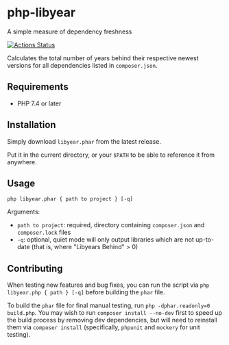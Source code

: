 # php-libyear
A simple measure of dependency freshness

[![Actions Status](https://github.com/stevedesmond-ca/php-libyear/workflows/CI/badge.svg)](https://github.com/stevedesmond-ca/php-libyear/actions)

Calculates the total number of years behind their respective newest versions for all dependencies listed in `composer.json`.

## Requirements

- PHP 7.4 or later 

## Installation

Simply download `libyear.phar` from the latest release.

Put it in the current directory, or your `$PATH` to be able to reference it from anywhere.

## Usage
`php libyear.phar { path to project } [-q]`

Arguments:
- `path to project`: required, directory containing `composer.json` and `composer.lock` files
- `-q`: optional, quiet mode will only output libraries which are not up-to-date (that is, where "Libyears Behind" > 0)

## Contributing

When testing new features and bug fixes, you can run the script via `php libyear.php { path } [-q]` before building the `phar` file.

To build the `phar` file for final manual testing, run `php -dphar.readonly=0 build.php`. You may wish to run `composer install --no-dev` first to speed up the build process by removing dev dependencies, but will need to reinstall them via `composer install` (specifically, `phpunit` and `mockery` for unit testing).

